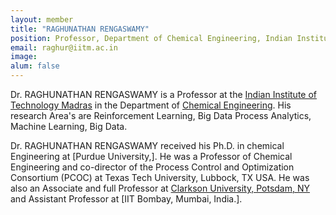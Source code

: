 ```yaml
---
layout: member
title: "RAGHUNATHAN RENGASWAMY"
position: Professor, Department of Chemical Engineering, Indian Institute of Technology Madras.
email: raghur@iitm.ac.in
image:
alum: false
---
```

Dr. RAGHUNATHAN RENGASWAMY is a  Professor at the [Indian Institute of Technology Madras] in the Department of [Chemical Engineering]. His research Area's are Reinforcement Learning, Big Data Process Analytics, Machine Learning, Big Data.

Dr. RAGHUNATHAN RENGASWAMY received his Ph.D. in chemical Engineering at [Purdue University,]. He was a Professor of Chemical Engineering and co-director of the Process Control and Optimization Consortium (PCOC) at Texas Tech University, Lubbock, TX USA. He was also an Associate and full Professor at [Clarkson University, Potsdam, NY] and Assistant Professor at [IIT Bombay, Mumbai, India.].

[Indian Institute of Technology Madras]: https://www.iitm.ac.in/
[Chemical Engineering]: https://che.iitm.ac.in/
[Purdue University ]: http://www.purdue.edu
[Clarkson University, Potsdam, NY]: https://www.clarkson.edu/
[IIT Bombay, Mumbai, India]: http://www.iitb.ac.in/